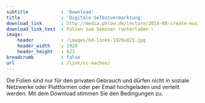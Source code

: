 ```yaml
---
subtitle            : 'Download'
title               : 'Digitale Selbstvermarktung'
download_link       : http://media.phlow.de/lecture/2019-08-create-music-aachen-digitale-selbstvermarktung.pdf
download_link_text  : Folien zum Seminar runterladen ›
image:
    header          : /images/hd-links-1920x823.jpg
    header_width    : 1920
    header_height   : 823
breadcrumb          : false
url                 : /link/cc-aachen/
---
```

Die Folien sind nur für den privaten Gebrauch und dürfen nicht in soziale Netzwerke oder Plattformen oder per Email hochgeladen und verteilt werden. Mit dem Download stimmen Sie den Bedingungen zu.
<!--more-->